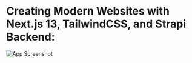 # Creating Modern Websites with Next.js 13, TailwindCSS, and Strapi Backend:

![App Screenshot](https://i.ibb.co/6WTjmLx/ShoneTwo.png)

